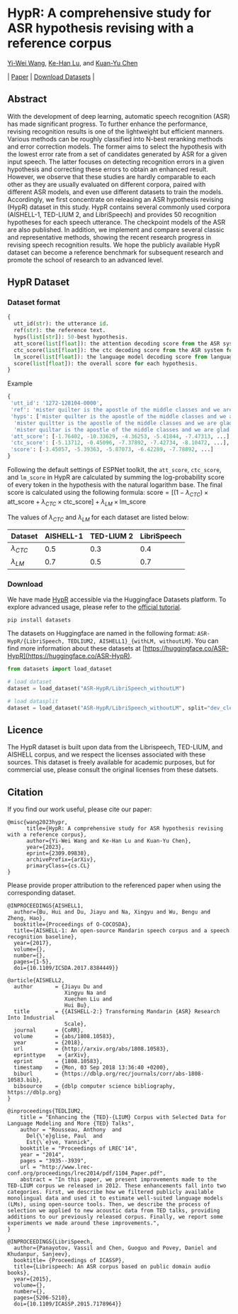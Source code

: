 # HypR: A comprehensive study for ASR hypothesis revising with a reference corpus
[Yi-Wei Wang](https://github.com/Alfred0622), [Ke-Han Lu](https://hanklu.tw), and [Kuan-Yu Chen](https://faculty.csie.ntust.edu.tw/~kychen/)

| [Paper](https://arxiv.org/abs/2309.09838) | [Download Datasets](#download) | 

## Abstract
With the development of deep learning, automatic speech recognition (ASR) has made significant progress. To further enhance the performance, revising recognition results is one of the lightweight but efficient manners. Various methods can be roughly classified into N-best reranking methods and error correction models. The former aims to select the hypothesis with the lowest error rate from a set of candidates generated by ASR for a given input speech. The latter focuses on detecting recognition errors in a given hypothesis and correcting these errors to obtain an enhanced result. However, we observe that these studies are hardly comparable to each other as they are usually evaluated on different corpora, paired with different ASR models, and even use different datasets to train the models. Accordingly, we first concentrate on releasing an ASR hypothesis revising (HypR) dataset in this study. HypR contains several commonly used corpora (AISHELL-1, TED-LIUM 2, and LibriSpeech) and provides 50 recognition hypotheses for each speech utterance. The checkpoint models of the ASR are also published. In addition, we implement and compare several classic and representative methods, showing the recent research progress in revising speech recognition results. We hope the publicly available HypR dataset can become a reference benchmark for subsequent research and promote the school of research to an advanced level.

## HypR Dataset

### Dataset format
```python
{
  utt_id(str): the utterance id.
  ref(str): the reference text.
  hyps(list[str]): 50-best hypothesis.
  att_score(list[float]): the attention decoding score from the ASR system for each hypothesis.
  ctc_score(list[float]): the ctc decoding score from the ASR system for each hypothesis.
  lm_score(list[float]): the language model decoding score from language model for each hypothesis. This field only included when LM is used.
  score(list[float]): the overall score for each hypothesis.
}
```
Example
```python
{
 'utt_id': '1272-128104-0000',
 'ref': 'mister quilter is the apostle of the middle classes and we are glad to welcome his gospel'
 'hyps': ['mister quilter is the apostle of the middle classes and we are glad to welcome his gospel',
  'mister quiltter is the apostle of the middle classes and we are glad to welcome his gospel',
  'mister quiltar is the apostle of the middle classes and we are glad to welcome his gospel', ...],
 'att_score': [-1.76402, -10.33629, -4.36253, -5.41844, -7.47313, ...],
 'ctc_score': [-5.13712, -0.45096, -7.37892, -7.42734, -8.10472, ...],
 'score': [-3.45057, -5.39363, -5.87073, -6.42289, -7.78892, ...]
}
```

Following the default settings of ESPNet toolkit, the `att_score`, `ctc_score`, and `lm_score` in HypR are calculated by summing the log-probability score of every token in the hypothesis with the natural logarithm base. The final score is calculated using the following formula:
$`\text{score} = [(1 - \lambda_{CTC}) \times \text{att\_score} + \lambda_{CTC}\times\text{ctc\_score}] + \lambda_{LM} \times \text{lm\_score}`$

The values of $\lambda_{CTC}$ and $\lambda_{LM}$ for each dataset are listed below:


| Dataset | AISHELL-1 | TED-LIUM 2 | LibriSpeech |
| --------| -------- | -------- | -------- |
| $\lambda_{CTC}$     | 0.5     | 0.3     | 0.4     |
| $\lambda_{LM}$     | 0.7     | 0.5     | 0.7     |

### Download

We have made [HypR](https://huggingface.co/ASR-HypR) accessible via the Huggingface Datasets platform. To explore advanced usage, please refer to the [official tutorial](https://huggingface.co/docs/datasets/index). 

```
pip install datasets
```

The datasets on Huggingface are named in the following format: `ASR-HypR/{LibriSpeech, TEDLIUM2, AISHELL1}_{withLM, withoutLM}`. You can find more information about these datasets at [https://huggingface.co/ASR-HypR](https://huggingface.co/ASR-HypR).

```python
from datasets import load_dataset

# load dataset
dataset = load_dataset("ASR-HypR/LibriSpeech_withoutLM")

# load datasplit
dataset = load_dataset("ASR-HypR/LibriSpeech_withoutLM", split="dev_clean")
```



## Licence
The HypR dataset is built upon data from the Librispeech, TED-LIUM, and AISHELL corpus, and we respect the licenses associated with these sources. This dataset is freely available for academic purposes, but for commercial use, please consult the original licenses from these datsets.

## Citation
If you find our work useful, please cite our paper:
```
@misc{wang2023hypr,
      title={HypR: A comprehensive study for ASR hypothesis revising with a reference corpus}, 
      author={Yi-Wei Wang and Ke-Han Lu and Kuan-Yu Chen},
      year={2023},
      eprint={2309.09838},
      archivePrefix={arXiv},
      primaryClass={cs.CL}
}
```

Please provide proper attribution to the referenced paper when using the corresponding dataset.

```
@INPROCEEDINGS{AISHELL1,
  author={Bu, Hui and Du, Jiayu and Na, Xingyu and Wu, Bengu and Zheng, Hao},
  booktitle={Proceedings of O-COCOSDA}, 
  title={AISHELL-1: An open-source Mandarin speech corpus and a speech recognition baseline}, 
  year={2017},
  volume={},
  number={},
  pages={1-5},
  doi={10.1109/ICSDA.2017.8384449}}

```

```
@article{AISHELL2,
  author       = {Jiayu Du and
                  Xingyu Na and
                  Xuechen Liu and
                  Hui Bu},
  title        = {{AISHELL-2:} Transforming Mandarin {ASR} Research Into Industrial
                  Scale},
  journal      = {CoRR},
  volume       = {abs/1808.10583},
  year         = {2018},
  url          = {http://arxiv.org/abs/1808.10583},
  eprinttype    = {arXiv},
  eprint       = {1808.10583},
  timestamp    = {Mon, 03 Sep 2018 13:36:40 +0200},
  biburl       = {https://dblp.org/rec/journals/corr/abs-1808-10583.bib},
  bibsource    = {dblp computer science bibliography, https://dblp.org}
}
```

```
@inproceedings{TEDLIUM2,
    title = "Enhancing the {TED}-{LIUM} Corpus with Selected Data for Language Modeling and More {TED} Talks",
    author = "Rousseau, Anthony  and
      Del{\'e}glise, Paul  and
      Est{\`e}ve, Yannick",
    booktitle = "Proceedings of LREC'14",
    year = "2014",
    pages = "3935--3939",
    url = "http://www.lrec-conf.org/proceedings/lrec2014/pdf/1104_Paper.pdf",
    abstract = "In this paper, we present improvements made to the TED-LIUM corpus we released in 2012. These enhancements fall into two categories. First, we describe how we filtered publicly available monolingual data and used it to estimate well-suited language models (LMs), using open-source tools. Then, we describe the process of selection we applied to new acoustic data from TED talks, providing additions to our previously released corpus. Finally, we report some experiments we made around these improvements.",
}
```

```
@INPROCEEDINGS{LibriSpeech,
  author={Panayotov, Vassil and Chen, Guoguo and Povey, Daniel and Khudanpur, Sanjeev},
  booktitle= {Proceedings of ICASSP}, 
  title={Librispeech: An ASR corpus based on public domain audio books}, 
  year={2015},
  volume={},
  number={},
  pages={5206-5210},
  doi={10.1109/ICASSP.2015.7178964}}
```

